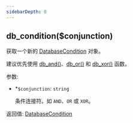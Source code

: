 ```yaml
---
sidebarDepth: 0
---
```


## db_condition($conjunction)

获取一个新的 [DatabaseCondition](./DatabaseCondition) 对象。

建议优先使用 [db_and()](./db_and)、[db_or()](./db_or) 和 [db_xor()](./db_xor) 函数。

参数:
- <span class="required">*</span>`$conjunction`: `string`

  条件连接符。如 `AND`、`OR` 或 `XOR`。

返回值: [DatabaseCondition](./DatabaseCondition)
